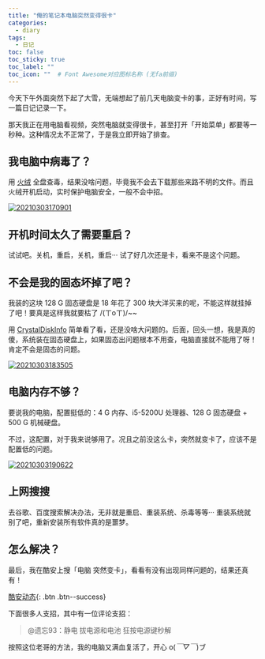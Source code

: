 ```yaml
---
title: "俺的笔记本电脑突然变得很卡"
categories:
  - diary
tags:
  - 日记
toc: false
toc_sticky: true
toc_label: ""
toc_icon: ""  # Font Awesome对应图标名称 (无fa前缀)	
---
```

今天下午外面突然下起了大雪，无端想起了前几天电脑变卡的事，正好有时间，写一篇日记记录一下。

那天我正在用电脑看视频，突然电脑就变得很卡，甚至打开「开始菜单」都要等一秒种。这种情况太不正常了，于是我立即开始了排查。

## 我电脑中病毒了？
用 [火绒][1] 全盘查毒，结果没啥问题，毕竟我不会去下载那些来路不明的文件。而且火绒开机启动，实时保护电脑安全，一般不会中招。

[![20210303170901](https://cdn.jsdelivr.net/gh/sunete/imghost/img20210303170901.png)](https://cdn.jsdelivr.net/gh/sunete/imghost/img20210303170901.png)

## 开机时间太久了需要重启？
试试吧。关机，重启，关机，重启··· 试了好几次还是卡，看来不是这个问题。

## 不会是我的固态坏掉了吧？
我装的这块 128 G 固态硬盘是 18 年花了 300 块大洋买来的呢，不能这样就挂掉了吧！要真是这样我就要枯了 /(ㄒoㄒ)/~~

用 [CrystalDiskInfo][2] 简单看了看，还是没啥大问题的。后面，回头一想，我是真的傻，系统装在固态硬盘上，如果固态出问题根本不用查，电脑直接就不能用了呀！肯定不会是固态的问题。

[![20210303183505](https://cdn.jsdelivr.net/gh/sunete/imghost/img20210303183505.png)](https://cdn.jsdelivr.net/gh/sunete/imghost/img20210303183505.png)

## 电脑内存不够？
要说我的电脑，配置挺低的：4 G 内存、i5-5200U 处理器、128 G 固态硬盘 + 500 G 机械硬盘。

不过，这配置，对于我来说够用了。况且之前没这么卡，突然就变卡了，应该不是配置低的问题。

[![20210303190622](https://cdn.jsdelivr.net/gh/sunete/imghost/img20210303190622.png)](https://cdn.jsdelivr.net/gh/sunete/imghost/img20210303190622.png)

## 上网搜搜
去谷歌、百度搜索解决办法，无非就是重启、重装系统、杀毒等等··· 重装系统就别了吧，重新安装所有软件真的是噩梦。

## 怎么解决？
最后，我在酷安上搜「电脑 突然变卡」，看看有没有出现同样问题的，结果还真有！

[酷安动态](https://www.coolapk.com/feed/8196503?shareKey=ODQ5NzAxZjhhNTI5NjAzZjcyNGY~&shareUid=1117763&shareFrom=com.coolapk.market_10.5.3){: .btn .btn--success}

下面很多人支招，其中有一位评论支招：

>@遗忘93：静电 拔电源和电池 狂按电源键秒解

按照这位老哥的方法，我的电脑又满血复活了，开心 o(*￣▽￣*)ブ



[1]: https://www.huorong.cn/
[2]: https://crystalmark.info/en/